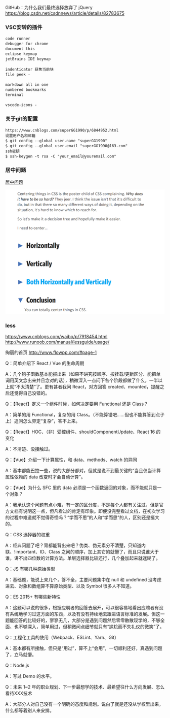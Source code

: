 
GitHub：为什么我们最终选择放弃了 jQuery https://blog.csdn.net/csdnnews/article/details/82783675

### VSC安转的插件
    code runner
    debugger for chrome 
    document this
    eclipse keymap
    jetBrains IDE keymap

    indenticator 获焦当前块
    file peek -

    markdown all in one
    numbered bookmarks
    terminal
    
    vscode-icons -

### 关于git的配置
    https://www.cnblogs.com/superGG1990/p/6844952.html
    设置用户名和邮箱
    $ git config --global user.name "superGG1990"
    $ git config --global user.email "superGG1990@163.com"
    ssh密钥
    $ ssh-keygen -t rsa -C "your_email@youremail.com"

### 居中问题
[居中问题](https://css-tricks.com/centering-css-complete-guide/)    

![](images/2018-12-19-17-49-37.png)
### less
https://www.cnblogs.com/waibo/p/7918454.html
http://www.runoob.com/manual/lessguide/usage/

绚丽的首页
http://www.flowpp.com/#page-1



Q：简单介绍下 React / Vue 的生命周期

A：几个钩子函数基本能报出来（如果不讲究按顺序、按挂载/更新区分、能把单词用英文念出来并且念对的话），稍微深入一点问下各个阶段都做了什么，一半以上就“不太清楚”了。更有甚者我问 React，对方回答 created、mounted，提醒之后还觉得自己没错的。

Q：【React】定义一个组件时候，如何决定要用 Functional 还是 Class？

A：简单的用 Functional，复杂的用 Class。（不能算错吧……但也不能算答到点子上）追问怎么界定“复杂”，答不上来。

Q：【React】HOC、（非）受控组件、shouldComponentUpdate、React 16 的变化

A：不清楚、没接触过。

Q：【Vue】介绍一下计算属性，和 data、methods、watch 的异同

A：基本都能巴拉一些，说的大部分都对，但就是说不到最关键的“当且仅当计算属性依赖的 data 改变时才会自动计算”。

Q：【Vue】为什么 SFC 里的 data 必须是一个函数返回的对象，而不能就只是一个对象？

A：我承认这个问题有点小难，有一定的区分度，不是每个人都有关注过，但是官方文档有说明这一点，但凡看过的肯定有印象。即便没完整看过文档，在初次学习的过程中难道就不觉得奇怪吗？“学而不思”的人和“学而思”的人，区别还是挺大的。

Q：CSS 选择器的权重

A：经典问题了吧？背都能背出来吧？伪类、伪元素分不清楚，只知道内联、!important、ID、Class 之间的顺序，加上其它的就懵了，而且只说谁大于谁，讲不出四位数的计算方法。单层选择器比较还行，几个叠加起来就迷糊了。

Q：JS 有哪几种原始类型

A：基础题，能说上来几个，答不全，主要问题集中在 null 和 undefined 没考虑进去、对象和数组算不算原始类型、以及 Symbol 很多人不知道。

Q：ES 2015+ 有哪些新特性

A：这题可以说的很多，根据应聘者的回答去展开，可以很容易地看出应聘者有没有系统地学习过这方面的东西，以及有没有持续地去跟进语言标准的发展。但这一题能回答的比较好的，寥寥无几，大部分是遇到问题然后零零散散现学的，不够全面、也不够深入，简单用过，但稍微问点细节就只有“尴尬而不失礼仪的微笑”了。

Q：工程化工具的使用（Webpack、ESLint、Yarn、Git）

A：基本都有所接触，但只是“用过”，算不上“会用”，一切顺利还好，真遇到问题了，立马就懵。

Q：Node.js

A：写过 Demo 的水平。

Q：未来 1~2 年的职业规划、下一步最想学的技术、最希望往什么方向发展、怎么看待XXX技术

A：大部分人对自己没有一个明确的态度和规划。说白了就是还没从学校里出来，什么都等着别人来安排。

